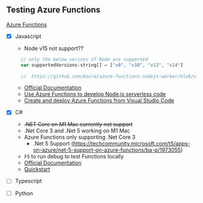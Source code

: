 ## Testing Azure Functions

[Azure Functions](https://docs.microsoft.com/en-us/azure/azure-functions/)

- [x] Javascript
  - Node v15 not support??
  ```js
    // only the below verions of Node are supported
    var supportedVersions:string[] = ["v8", "v10", "v12", "v14"]
    
    //  https://github.com/Azure/azure-functions-nodejs-worker/blob/v2.1.0/src/nodejsWorker.ts
     ```
  - [Official Documentation](https://docs.microsoft.com/en-gb/azure/developer/javascript/)
  - [Use Azure Functions to develop Node.js serverless code](https://docs.microsoft.com/en-gb/azure/developer/javascript/how-to/develop-serverless-apps)
  - [Create and deploy Azure Functions from Visual Studio Code](https://docs.microsoft.com/en-gb/azure/developer/javascript/tutorial/tutorial-vscode-serverless-node-install?tabs=bash)
- [x] C#
  - <s>.NET Core on M1 Mac currently not support</s> 
  - .Net Core 3 and .Net 5 working on M1 Mac
  - Azure Functions only supporting .Net Core 3
    - .Net 5 Support (https://techcommunity.microsoft.com/t5/apps-on-azure/net-5-support-on-azure-functions/ba-p/1973055)
  - `F5` to run debug to test Functions locally
  - [Official Documentation](https://docs.microsoft.com/en-us/azure/azure-functions/functions-overview)
  - [Quickstart](https://docs.microsoft.com/en-us/azure/azure-functions/create-first-function-vs-code-csharp)
- [ ] Typescript
- [ ] Python

